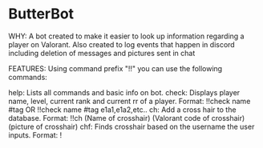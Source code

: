 # ButterBot

WHY:
A bot created to make it easier to look up information regarding a player on Valorant.
Also created to log events that happen in discord including deletion of messages and pictures sent in chat

FEATURES:
Using command prefix "!!" you can use the following commands:

help: Lists all commands and basic info on bot.
check: Displays player name, level, current rank and current rr of a player. Format: !!check name #tag OR !!check name #tag e1a1,e1a2,etc..
ch: Add a cross hair to the database. Format: !!ch (Name of crosshair) (Valorant code of crosshair) (picture of crosshair)
chf: Finds crosshair based on the username the user inputs. Format: !

